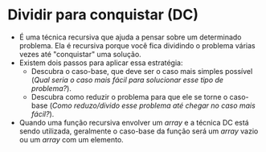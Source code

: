 # Dividir para conquistar (DC)
- É uma técnica recursiva que ajuda a pensar sobre um determinado problema. Ela é recursiva porque você fica dividindo o problema várias vezes até "conquistar" uma solução.
- Existem dois passos para aplicar essa estratégia:
    - Descubra o caso-base, que deve ser o caso mais simples possível (*Qual seria o caso mais fácil para solucionar esse tipo de problema?*).
    - Descubra como reduzir o problema para que ele se torne o caso-base (*Como reduzo/divido esse problema até chegar no caso mais fácil?*).
- Quando uma função recursiva envolver um *array* e a técnica DC está sendo utilizada, geralmente o caso-base da função será um *array* vazio ou um *array* com um elemento.
